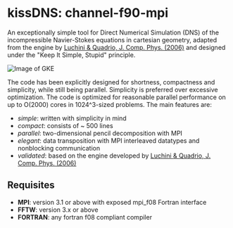 # kissDNS: channel-f90-mpi

An exceptionally simple tool for Direct Numerical Simulation (DNS) of the incompressible Navier-Stokes equations 
in cartesian geometry, adapted from the engine by [Luchini & Quadrio, J. Comp. Phys. (2006)](https://www.sciencedirect.com/science/article/pii/S0021999105002871?via%3Dihub) and designed under the "Keep It Simple, Stupid" principle.

![Image of GKE](https://github.com/davecats/channel/blob/master/couette.png) 

The code has been explicitly designed for shortness, compactness and simplicity, while still being parallel. Simplicity is preferred over excessive optimization. The code is optimized for reasonable parallel performance on up to O(2000) cores in 1024^3-sized problems. The main features are:

* *simple*: written with simplicity in mind 
* *compact*: consists of ~ 500 lines 
* *parallel*: two-dimensional pencil decomposition with MPI 
* *elegant*: data transposition with MPI interleaved datatypes and nonblocking communication
* *validated*: based on the engine developed by  [Luchini & Quadrio, J. Comp. Phys. (2006)](https://www.sciencedirect.com/science/article/pii/S0021999105002871?via%3Dihub)

## Requisites 

* **MPI**: version 3.1 or above with exposed mpi_f08 Fortran interface
* **FFTW**: version 3.x or above
* **FORTRAN**: any fortran f08 compliant compiler
